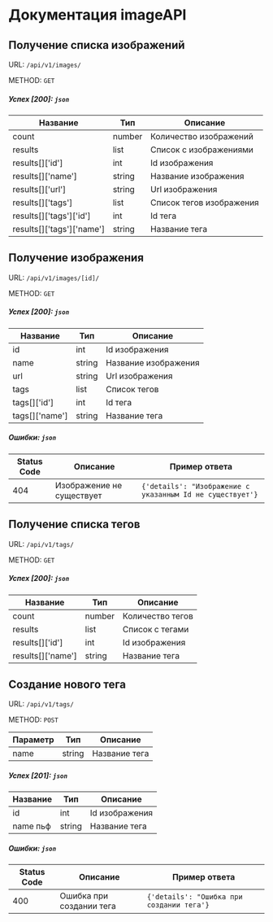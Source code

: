 # Документация imageAPI

## Получение списка изображений

URL: `/api/v1/images/`

METHOD: `GET`

##### Успех [200]: `json`
| Название | Тип | Описание |
| ------ | ------ | ------ |
| count | number | Количество изображений |
| results | list | Список с изображениями |
| results[]['id'] | int | Id изображения |
| results[]['name'] | string | Название изображения |
| results[]['url'] | string | Url изображения |
| results[]['tags'] | list | Список тегов изображения |
| results[]['tags']['id'] | int | Id тега |
| results[]['tags']['name'] | string | Название тега |

## Получение изображения

URL: `/api/v1/images/[id]/`

METHOD: `GET`

##### Успех [200]: `json`
| Название | Тип | Описание |
| ------ | ------ | ------ |
| id | int | Id изображения |
| name | string | Название изображения |
| url | string | Url изображения |
| tags | list | Список тегов |
| tags[]['id'] | int | Id тега |
| tags[]['name'] | string | Название тега |

##### Ошибки: `json`
| Status Code | Описание | Пример ответа |
| ------ | ------ | ------ |
| 404 | Изображение не существует | ```{'details': "Изображение с указанным Id не существует'}``` |


## Получение списка тегов

URL: `/api/v1/tags/`

METHOD: `GET`

##### Успех [200]: `json`
| Название | Тип | Описание |
| ------ | ------ | ------ |
| count | number | Количество тегов |
| results | list | Список с тегами |
| results[]['id'] | int | Id изображения |
| results[]['name'] | string | Название тега |


## Создание нового тега

URL: `/api/v1/tags/`

METHOD: `POST`

| Параметр | Тип | Описание |
| ------ | ------ | ------ |
| name | string | Название тега |

##### Успех [201]: `json`
| Название | Тип | Описание |
| ------ | ------ | ------ |
| id | int | Id изображения |
| name пьф| string | Название тега |

##### Ошибки: `json`
| Status Code | Описание | Пример ответа |
| ------ | ------ | ------ |
| 400 | Ошибка при создании тега | ```{'details': "Ошибка при создании тега'}``` |
